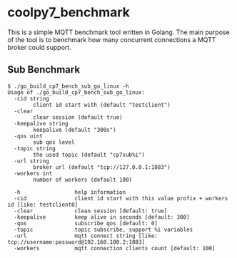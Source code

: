 # coolpy7_benchmark

This is a simple MQTT benchmark tool written in Golang. The main purpose of the tool is to benchmark how many concurrent connections a MQTT broker could support.

## Sub Benchmark

```
$ ./go_build_cp7_bench_sub_go_linux -h
Usage of ./go_build_cp7_bench_sub_go_linux:
  -cid string
    	client id start with (default "testclient")
  -clear
    	clear session (default true)
  -keepalive string
    	keepalive (default "300s")
  -qos uint
    	sub qos level
  -topic string
    	the used topic (default "cp7sub%i")
  -url string
    	broker url (default "tcp://127.0.0.1:1883")
  -workers int
    	number of workers (default 100)

  -h                 help information
  -cid               client id start with this value profix + workers id [like: testclient0]
  -clear             clean session [default: true]
  -keepalive         keep alive in seconds [default: 300]
  -qos               subscribe qos [default: 0]
  -topic             topic subscribe, support %i variables
  -url               mqtt connect string [like: tcp://username:password@192.168.100.2:1883]
  -workers           mqtt connection clients count [default: 100]
```
